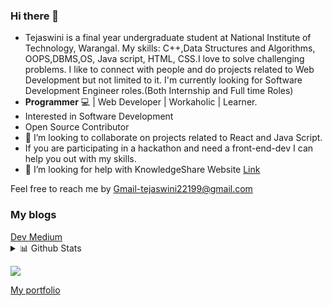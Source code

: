 ### Hi there 👋

<!--
**tejaswini22199/tejaswini22199** is a ✨ _special_ ✨ repository because its `README.md` (this file) appears on your GitHub profile.

Here are some ideas to get you started:-->
 -  Tejaswini is a final year undergraduate student at National Institute of Technology, Warangal.
    My skills:
    C++,Data Structures and Algorithms, OOPS,DBMS,OS, Java script, HTML, CSS.I love to solve challenging problems.
    I like to connect with people and do projects related to Web Development but not limited to it.
    I'm currently looking for Software Development Engineer roles.(Both Internship and Full time Roles)
- <strong>Programmer</strong> :computer: | Web Developer | Workaholic | Learner. 
- Interested in Software Development
- Open Source Contributor
-  👯 I’m looking to collaborate on projects related to React and Java Script.
- If you are participating in a hackathon and need a front-end-dev I can help you out with my skills.
- 🤔 I’m looking for help with KnowledgeShare Website
[Link](https://github.com/tejaswini22199/KnowledgeShare)

Feel free to reach me by Gmail-tejaswini22199@gmail.com
### My blogs
 <a href="https://dev.to/tejaswini22199">
  Dev
 </a>
 <a href="https://medium.com/@powercoder1">
 Medium
 </a>

<details>
<summary>📊 Github Stats</summary>

<p align="center"> <img src="https://github-readme-stats.vercel.app/api?username=tejaswini22199&show_icons=true&theme=vision-friendly-dark" alt="PowerCoder | Stats" />
 
<p align="center"><img src="https://github-readme-stats.vercel.app/api/top-langs/?username=tejaswini22199&layout=compact&theme=vision-friendly-dark" width="350" height="250" >
</div>

<div align="center">

[![GitHub Streak](https://github-readme-streak-stats.herokuapp.com/?user=tejaswini22199&theme=vision-friendly-dark)](https://github.com/tejaswini22199)

</div>

<div align="center">

[![GitHub Streak](https://github-profile-trophy.vercel.app/?username=tejaswini22199&margin-w=15&theme=vision-friendly-dark&column=3)](https://github.com/tejaswini22199)

</div>












</details>

![](https://visitor-badge.glitch.me/badge?page_id=tejaswini22199.tejaswini22199)

[My portfolio](https://tejaswinivakkalagaddi.netlify.app/)



<!--
<!--
- 👯 I’m looking to collaborate on ...

- 💬 Ask me about ...

- 😄 Pronouns: ...
- ⚡ Fun fact: ...

-->
